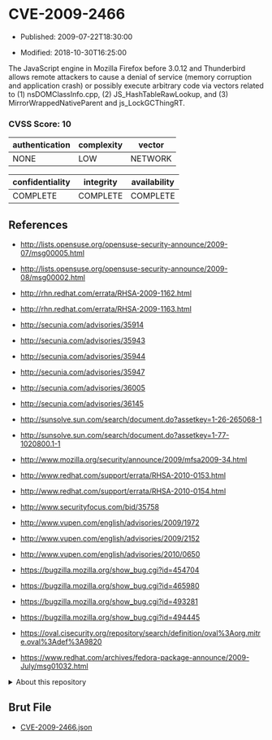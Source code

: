 # CVE-2009-2466

- Published: 2009-07-22T18:30:00

- Modified: 2018-10-30T16:25:00

The JavaScript engine in Mozilla Firefox before 3.0.12 and Thunderbird allows remote attackers to cause a denial of service (memory corruption and application crash) or possibly execute arbitrary code via vectors related to (1) nsDOMClassInfo.cpp, (2) JS_HashTableRawLookup, and (3) MirrorWrappedNativeParent and js_LockGCThingRT.

### CVSS Score: **10**

| authentication | complexity | vector |
| --- | --- | --- |
| NONE | LOW | NETWORK |

| confidentiality | integrity | availability |
| --- | --- | --- |
| COMPLETE | COMPLETE | COMPLETE |

## References

* http://lists.opensuse.org/opensuse-security-announce/2009-07/msg00005.html

* http://lists.opensuse.org/opensuse-security-announce/2009-08/msg00002.html

* http://rhn.redhat.com/errata/RHSA-2009-1162.html

* http://rhn.redhat.com/errata/RHSA-2009-1163.html

* http://secunia.com/advisories/35914

* http://secunia.com/advisories/35943

* http://secunia.com/advisories/35944

* http://secunia.com/advisories/35947

* http://secunia.com/advisories/36005

* http://secunia.com/advisories/36145

* http://sunsolve.sun.com/search/document.do?assetkey=1-26-265068-1

* http://sunsolve.sun.com/search/document.do?assetkey=1-77-1020800.1-1

* http://www.mozilla.org/security/announce/2009/mfsa2009-34.html

* http://www.redhat.com/support/errata/RHSA-2010-0153.html

* http://www.redhat.com/support/errata/RHSA-2010-0154.html

* http://www.securityfocus.com/bid/35758

* http://www.vupen.com/english/advisories/2009/1972

* http://www.vupen.com/english/advisories/2009/2152

* http://www.vupen.com/english/advisories/2010/0650

* https://bugzilla.mozilla.org/show_bug.cgi?id=454704

* https://bugzilla.mozilla.org/show_bug.cgi?id=465980

* https://bugzilla.mozilla.org/show_bug.cgi?id=493281

* https://bugzilla.mozilla.org/show_bug.cgi?id=494445

* https://oval.cisecurity.org/repository/search/definition/oval%3Aorg.mitre.oval%3Adef%3A9820

* https://www.redhat.com/archives/fedora-package-announce/2009-July/msg01032.html

<details>
<summary>About this repository</summary> 

  This repository is part of the project [Live Hack CVE](https://github.com/Live-Hack-CVE). Main website can be found [www.live-hack.org](https://www.live-hack.org) 
  
  Made by [Sn0wAlice](https://github.com/Sn0wAlice) for the people that care about security and need to have a feed of the latest CVEs. Hope you enjoy it, don't forget to star the repo and follow me on [Twitter](https://twitter.com/Sn0wAlice) and [Github](https://github.com/Sn0wAlice). And that is my [personnal website](https://www.alice-snow.me/)

  - [Home Page](https://github.com/Live-Hack-CVE)
  - [Framework](https://github.com/Live-Hack-CVE/cve-framework)
  - [CVE database](https://github.com/Live-Hack-CVE/full_database)
  - [Changelog](https://github.com/Live-Hack-CVE/Changelog)
</details>

## Brut File

* [CVE-2009-2466.json](https://raw.githubusercontent.com/Live-Hack-CVE/full_database/main/cves/2009/CVE-2009-2466.json)

